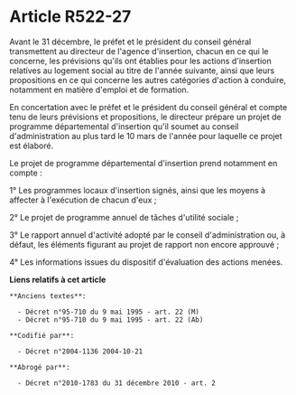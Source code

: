 # Article R522-27

Avant le 31 décembre, le préfet et le président du conseil général transmettent au directeur de l'agence d'insertion, chacun
en ce qui le concerne, les prévisions qu'ils ont établies pour les actions d'insertion relatives au logement social au titre
de l'année suivante, ainsi que leurs propositions en ce qui concerne les autres catégories d'action à conduire, notamment en
matière d'emploi et de formation.

En concertation avec le préfet et le président du conseil général et compte tenu de leurs prévisions et propositions, le
directeur prépare un projet de programme départemental d'insertion qu'il soumet au conseil d'administration au plus tard le
10 mars de l'année pour laquelle ce projet est élaboré.

Le projet de programme départemental d'insertion prend notamment en compte :

1° Les programmes locaux d'insertion signés, ainsi que les moyens à affecter à l'exécution de chacun d'eux ;

2° Le projet de programme annuel de tâches d'utilité sociale ;

3° Le rapport annuel d'activité adopté par le conseil d'administration ou, à défaut, les éléments figurant au projet de
rapport non encore approuvé ;

4° Les informations issues du dispositif d'évaluation des actions menées.

**Liens relatifs à cet article**

	**Anciens textes**:

	  - Décret n°95-710 du 9 mai 1995 - art. 22 (M)
	  - Décret n°95-710 du 9 mai 1995 - art. 22 (Ab)

	**Codifié par**:

	  - Décret n°2004-1136 2004-10-21

	**Abrogé par**:

	  - Décret n°2010-1783 du 31 décembre 2010 - art. 2
